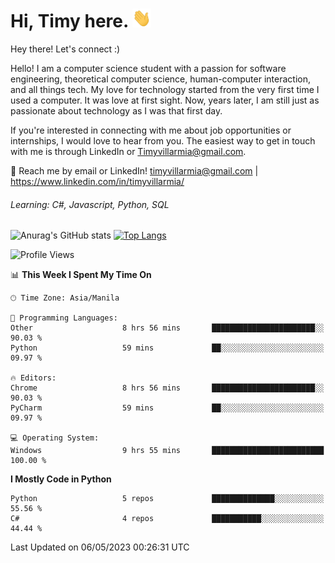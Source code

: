 <h1> Hi, Timy here. <img src="./assets/wave.gif" width="30px" height="30px"></h1> 


   Hey there! Let's connect :)
   
   Hello! I am a computer science student with a passion for software engineering, theoretical computer science, human-computer interaction, and all things tech. My love for technology started from the very first time I used a computer. It was love at first sight. Now, years later, I am still just as passionate about technology as I was that first day. 

If you're interested in connecting with me about job opportunities or internships, I would love to hear from you. The easiest way to get in touch with me is through LinkedIn or Timyvillarmia@gmail.com.

💬 Reach me by email or LinkedIn! timyvillarmia@gmail.com | https://www.linkedin.com/in/timyvillarmia/

###### Learning: C#, Javascript, Python, SQL

![Anurag's GitHub stats](https://github-readme-stats.vercel.app/api?username=TimyVillarmia&show_icons=true&theme=transparent)
[![Top Langs](https://github-readme-stats.vercel.app/api/top-langs?username=TimyVillarmia&show_icons=true&locale=en&layout=compact)](https://github.com/anuraghazra/github-readme-stats)

<!--START_SECTION:waka-->
![Profile Views](http://img.shields.io/badge/Profile%20Views-155-blue)

📊 **This Week I Spent My Time On** 

```text
🕑︎ Time Zone: Asia/Manila

💬 Programming Languages: 
Other                    8 hrs 56 mins       ███████████████████████░░   90.03 % 
Python                   59 mins             ██░░░░░░░░░░░░░░░░░░░░░░░   09.97 % 

🔥 Editors: 
Chrome                   8 hrs 56 mins       ███████████████████████░░   90.03 % 
PyCharm                  59 mins             ██░░░░░░░░░░░░░░░░░░░░░░░   09.97 % 

💻 Operating System: 
Windows                  9 hrs 55 mins       █████████████████████████   100.00 % 
```

**I Mostly Code in Python** 

```text
Python                   5 repos             ██████████████░░░░░░░░░░░   55.56 % 
C#                       4 repos             ███████████░░░░░░░░░░░░░░   44.44 % 
```




 Last Updated on 06/05/2023 00:26:31 UTC
<!--END_SECTION:waka--> 




                                                                                                           
                                                               
                                                                                                     

